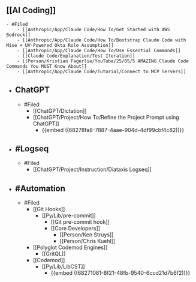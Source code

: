 ## [[AI Coding]]
	- #Filed
		- [[Anthropic/App/Claude Code/How To/Get Started with AWS Bedrock]]
		- [[Anthropic/App/Claude Code/How To/Bootstrap Claude Code with Mise + UV-Powered Okta Role Assumption]]
		- [[Anthropic/App/Claude Code/How To/Use Essential Commands]]
		- [[Claude Code/Explanation/Test Iteration]]
		- [[Person/Kristian Fagerlie/YouTube/25/05/5 AMAZING Claude Code Commands You MUST Know About]]
		- [[Anthropic/App/Claude Code/Tutorial/Connect to MCP Servers]]
- ## ChatGPT
	- #Filed
		- [[ChatGPT/Dictation]]
		- [[ChatGPT/Project/How To/Refine the Project Prompt using ChatGPT]]
			- {{embed ((68278fa8-7887-4aae-904d-4df99cbf4c82))}}
- ## #Logseq
	- #Filed
		- [[ChatGPT/Project/Instruction/Diataxis Logseq]]
- ## #Automation
	- #Filed
		- [[Git Hooks]]
			- [[Py/Lib/pre-commit]]
				- [[Git pre-commit hook]]
				- [[Core Developers]]
					- [[Person/Ken Struys]]
					- [[Person/Chris Kuehl]]
		- [[Polyglot Codemod Engines]]
			- [[GritQL]]
		- [[Codemod]]
			- [[Py/Lib/LibCST]]
				- {{embed ((68271081-8f21-48fb-9540-6ccd21d7b6f2))}}